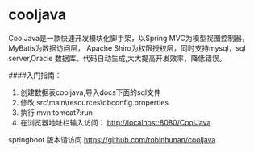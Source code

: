 # cooljava
CoolJava是一款快速开发模块化脚手架，以Spring MVC为模型视图控制器，MyBatis为数据访问层， Apache Shiro为权限授权层，同时支持mysql，sql server,Oracle 数据库。代码自动生成,大大提高开发效率，降低错误。

####入门指南：
1. 创建数据表cooljava,导入docs下面的sql文件
2. 修改 src\main\resources\dbconfig.properties 
3. 执行 mvn tomcat7:run
4. 在浏览器地址栏输入访问： [http://localhost:8080/CoolJava](http://localhost:8080/CoolJava "http://localhost:8080/CoolJava")

springboot 版本请访问 https://github.com/robinhunan/cooljava

